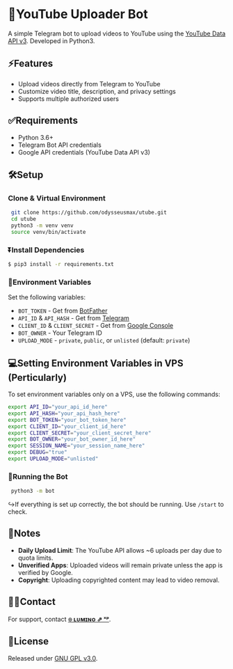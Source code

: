 # 🚀YouTube Uploader Bot

A simple Telegram bot to upload videos to YouTube using the [YouTube Data API v3](https://developers.google.com/youtube/v3/). Developed in Python3.

## ⚡Features
- Upload videos directly from Telegram to YouTube
- Customize video title, description, and privacy settings
- Supports multiple authorized users

## ✅Requirements
- Python 3.6+
- Telegram Bot API credentials
- Google API credentials (YouTube Data API v3)

## 🛠Setup

### Clone & Virtual Environment
```bash
 git clone https://github.com/odysseusmax/utube.git
 cd utube
 python3 -m venv venv
 source venv/bin/activate
```

### ⏬Install Dependencies
```bash
$ pip3 install -r requirements.txt
```

### 📌Environment Variables
Set the following variables:
- `BOT_TOKEN` - Get from [BotFather](https://tx.me/BotFather)
- `API_ID` & `API_HASH` - Get from [Telegram](https://my.telegram.org)
- `CLIENT_ID` & `CLIENT_SECRET` - Get from [Google Console](https://console.developers.google.com)
- `BOT_OWNER` - Your Telegram ID
- `UPLOAD_MODE` - `private`, `public`, or `unlisted` (default: `private`)

## 💻Setting Environment Variables in VPS (Perticularly)
To set environment variables only on a VPS, use the following commands:
```bash
export API_ID="your_api_id_here"
export API_HASH="your_api_hash_here"
export BOT_TOKEN="your_bot_token_here"
export CLIENT_ID="your_client_id_here"
export CLIENT_SECRET="your_client_secret_here"
export BOT_OWNER="your_bot_owner_id_here"
export SESSION_NAME="your_session_name_here"
export DEBUG="true"
export UPLOAD_MODE="unlisted"
```

### 🤖Running the Bot
```bash
 python3 -m bot
```

↪️If everything is set up correctly, the bot should be running. Use `/start` to check.


## 🔔Notes
- **Daily Upload Limit**: The YouTube API allows ~6 uploads per day due to quota limits.
- **Unverified Apps**: Uploaded videos will remain private unless the app is verified by Google.
- **Copyright**: Uploading copyrighted content may lead to video removal.

## 🤙🏻Contact
For support, contact **[๏ ʟᴜᴍɪɴᴏ ⇗ ˣᵖ](https://telegram.dog/itz_lumino)**.

## 🪪License
Released under [GNU GPL v3.0](LICENSE).



